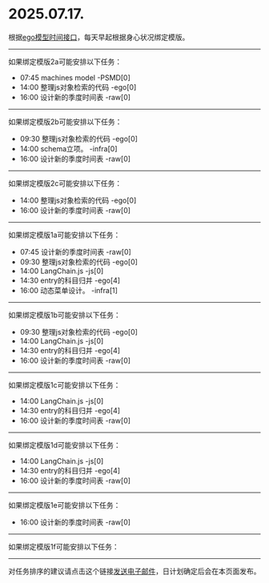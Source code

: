 # 2025.07.17.

根据[ego模型时间接口](https://gitee.com/hyg/blog/blob/master/timeflow.md)，每天早起根据身心状况绑定模版。

---
如果绑定模版2a可能安排以下任务：

- 07:45	machines model -PSMD[0]
- 14:00	整理js对象检索的代码 -ego[0]
- 16:00	设计新的季度时间表 -raw[0]

---
如果绑定模版2b可能安排以下任务：

- 09:30	整理js对象检索的代码 -ego[0]
- 14:00	schema立项。 -infra[0]
- 16:00	设计新的季度时间表 -raw[0]

---
如果绑定模版2c可能安排以下任务：

- 14:00	整理js对象检索的代码 -ego[0]
- 16:00	设计新的季度时间表 -raw[0]

---
如果绑定模版1a可能安排以下任务：

- 07:45	设计新的季度时间表 -raw[0]
- 09:30	整理js对象检索的代码 -ego[0]
- 14:00	LangChain.js -js[0]
- 14:30	entry的科目归并 -ego[4]
- 16:00	动态菜单设计。 -infra[1]

---
如果绑定模版1b可能安排以下任务：

- 09:30	整理js对象检索的代码 -ego[0]
- 14:00	LangChain.js -js[0]
- 14:30	entry的科目归并 -ego[4]
- 16:00	设计新的季度时间表 -raw[0]

---
如果绑定模版1c可能安排以下任务：

- 14:00	LangChain.js -js[0]
- 14:30	entry的科目归并 -ego[4]
- 16:00	设计新的季度时间表 -raw[0]

---
如果绑定模版1d可能安排以下任务：

- 14:00	LangChain.js -js[0]
- 14:30	entry的科目归并 -ego[4]
- 16:00	设计新的季度时间表 -raw[0]

---
如果绑定模版1e可能安排以下任务：

- 16:00	设计新的季度时间表 -raw[0]

---
如果绑定模版1f可能安排以下任务：


---
对任务排序的建议请点击这个链接<a href="mailto:huangyg@mars22.com?subject=关于2025.07.17.任务排序的建议&body=date: 2025.07.17.%0D%0Afile: ../../blog/release/time/d.20250717.md%0D%0A---请勿修改邮件主题及以上内容---%0D%0A">发送电子邮件</a>，日计划确定后会在本页面发布。